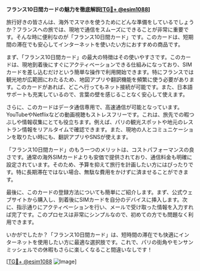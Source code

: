 **フランス10日間カードの魅力を徹底解説[[TG💪+ @esim1088](https://t.me/s/esim1088)]**

旅行好きの皆さんは、海外でスマホを使うためにどんな準備をしているでしょうか？フランスへの旅では、現地で通信をスムーズにできることが非常に重要です。そんな時に便利なのが「フランス10日間カード」です。このカードは、短期間の滞在でも安心してインターネットを使いたい方におすすめの商品です。

まず、「フランス10日間カード」の最大の特徴はその使いやすさです。このカードは、現地到着後にすぐにアクティベーションできる仕組みになっており、SIMカードを差し込むだけという簡単な操作で利用開始できます。特にフランスでは観光地が広範囲にわたるため、地図アプリや翻訳機能を頻繁に使う必要があります。このカードがあれば、どこへ行ってもネット接続が可能です。また、日本語サポートも充実しているので、言葉の壁を感じることなく安心して使えます。

さらに、このカードはデータ通信専用で、高速通信が可能となっています。YouTubeやNetflixなどの動画視聴もストレスフリーです。これは、旅先での暇つぶしや情報収集にとても役立ちます。例えば、パリの観光スポットや地元のレストラン情報をリアルタイムで確認できます。また、現地の人とコミュニケーションを取りたい時にも、翻訳アプリやSNSが使えます。

「フランス10日間カード」のもう一つのメリットは、コストパフォーマンスの良さです。通常の海外SIMカードよりも安価で提供されており、通信料金も明確に設定されています。そのため、予算を抑えて旅行を計画したい方にはぴったりです。特に長期滞在ではない場合、無駄な費用をかけずに済ませることができます。

最後に、このカードの登録方法についても簡単にご紹介します。まず、公式ウェブサイトから購入し、到着後にSIMカードを自分のデバイスに挿入します。次に、指示通りにアクティベーションを行い、メールで受け取った情報を入力すれば完了です。このプロセスは非常にシンプルなので、初めての方でも問題なく利用できます。

いかがでしたか？「フランス10日間カード」は、短時間の滞在でも快適にインターネットを使用したい方に最適な選択肢です。これで、パリの街角やモンサンミッシェルでの休暇もさらに楽しくなること間違いなしです！

[[TG💪+ @esim1088](https://t.me/s/esim1088) ![Image](https://i.postimg.cc/Y0z9fWf4/image.png)]